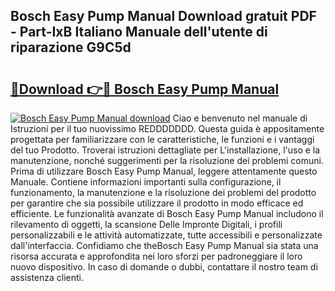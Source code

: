 ## Bosch Easy Pump Manual Download gratuit PDF - Part-IxB Italiano Manuale dell'utente di riparazione G9C5d

# <h2><a href="http://dffbhf5.blite.top/?on=Bosch+Easy+Pump+Manual">🔗Download 👉🔴 Bosch Easy Pump Manual</a></h2>

[![Bosch Easy Pump Manual download](https://i.imgur.com/lujVjoI.png)](http://dffbhf5.blite.top/?on=Bosch+Easy+Pump+Manual)
Ciao e benvenuto nel manuale di Istruzioni per il tuo nuovissimo REDDDDDDD. Questa guida è appositamente progettata per familiarizzare con le caratteristiche, le funzioni e i vantaggi del tuo Prodotto. Troverai istruzioni dettagliate per L'installazione, l'uso e la manutenzione, nonché suggerimenti per la risoluzione dei problemi comuni. Prima di utilizzare Bosch Easy Pump Manual, leggere attentamente questo Manuale. Contiene informazioni importanti sulla configurazione, il funzionamento, la manutenzione e la risoluzione dei problemi del prodotto per garantire che sia possibile utilizzare il prodotto in modo efficace ed efficiente. Le funzionalità avanzate di Bosch Easy Pump Manual includono il rilevamento di oggetti, la scansione Delle Impronte Digitali, i profili personalizzabili e le attività automatizzate, tutte accessibili e personalizzate dall'interfaccia. Confidiamo che theBosch Easy Pump Manual sia stata una risorsa accurata e approfondita nei loro sforzi per padroneggiare il loro nuovo dispositivo. In caso di domande o dubbi, contattare il nostro team di assistenza clienti.
